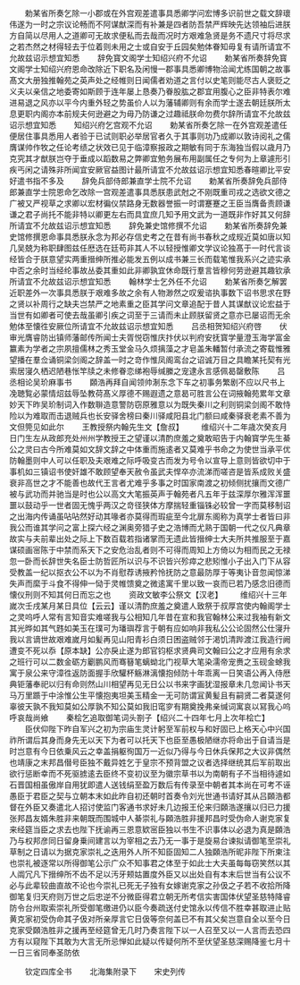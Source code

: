 <!-- { "loadSidebar": true } -->
　　勅某省所奏乞除一小郡或在外宫观差遣事具悉卿学问宏博多识前世之载文辞瓌伟遂为一时之宗议论畅而不阿谋猷深而有补兼是四者防吾禁严辉映先达领袖后进朕方自简以尽用人之道卿可无故求便私而去哉而况时方艰难急贤是务不遗尺寸将尽求之若杰然之材得轻去于位着则未用之士或自安于丘园矣勉体眷知毋复有请所请宜不允故兹诏示想宜知悉
　　辞免寳文阁学士知绍兴府不允诏
　　勅某省所奏辞免寳文阁学士知绍兴府恩命改除近下职名及闲慢一郡事具悉卿博物洽闻尤练国朝之故事髙文大册独推翰苑之英声处之经帷则日闻儒者劝道之言付以史笔则能尽古人褒贬之义夫以亲信之地委寄如斯顾于连年屡上恳奏乃眷股肱之郡宜用腹心之臣非特表尔难进易退之风亦以平今内重外轻之势虽价人以为藩辅卿则有余而学士遂去朝廷朕所太息更职内阁亦本前规夫何逊避之为毋乃防谦之过趣祗朕命勿费尔辞所请宜不允故兹诏示想宜知悉
　　知绍兴府乞宫观不允诏
　　勅某省所奏乞除一在外宫观差遣任便居住事具悉用人者验于已试则职必举居官者久于其事则功乃成卿以敦诗阅礼之儒膺谋帅作牧之任论考绩之状效已见于临漳察报政之期敏有同于东海独当假以歳月乃克究其才猷朕岂夺于垂成以蹈数易之弊卿宜勉务展布用副属任之专何为上章遽形引疾丐闲之请殊非所闻宜安厥官益图计最所请宜不允故兹诏示想宜知悉春暄卿比平安好遣书指不多及
　　辞免兵部侍郎兼直学士院不允诏
　　勅某省所奏辞免兵部侍郎兼直学士院恩命乞改除一宫观差遣事具悉朕患武尅之不刚既重司戎之选欲文德之广被又严视草之求卿以宏材徧仪禁路身无数器誉振一时谓蹇蹇之王臣当膺备责顾谦谦之君子尚托不能非特以卿更左右而具宜庶几知予用文武为一道既非作好其又何辞所请宜不允故兹诏示想宜知悉
　　辞免兼史馆修撰不允诏
　　勅某省所奏辞免兼史馆修撰恩命事具悉朕永念为邦必存信史考之在昔有尚书春秋之成规近莫如唐以知几吴兢为称职肆图兹任厯选在廷苟非其人不以轻授惟卿文学议论独髙于一时代言谈经皆合于朕意望实两重搢绅所推必能发五例以成书兼三长而载笔惟我系兴之迹实承中否之余时当经纶事故丛委其重如此非卿孰宜休命既行羣言皆穆何劳逊避其趣钦承所请宜不允故兹诏示想宜知悉
　　翰林学士乞外任不允诏
　　勅某省所奏乞解罢近职差外一次事具悉朕于艰难多故之余有人物渺然之叹爰谘执事数下诏书思求在野之贤以补周行之缺夫岂禁严之地素重之臣其学问文章追配于昔人其谋猷议论宏益于当世有如卿者可使去哉虽卿引疾之词至于三请而未止顾朕留贤之意亦已屡诏而无余勉体至懐徃安厥位所请宜不允故兹诏示想宜知悉
　　吕丞相贺知绍兴府啓
　　伏审光膺睿防出镇师藩邮传所闻士夫胥悦窃惟庆抃伏以判府安抚寳学量澄玉海学富金籝素为学者之宗夙擅儒林之秀玉堂金马久烦摛藻之才皂盖朱轓暂付承流之寄载惟雅望播在羣佥诵铜梁剑阁之辞盖一时之竒作惟凤阁鸾台之诏诚万目之具瞻某托契有光索居寖久栖迟陋巷怅竿牍之未修眷恋绨袍辱缄縢之宠逮永言感佩曷罄敷陈
　　吕丞相论吴玠麻事书
　　頥浩再拜自闻领帅淛东念下车之初事务繁剧不应以尺书上凂聴覧必蒙情炤兹辱坠教荷髙义厚德不赐遐遗之意曷可胜言公在词掖翰苑累年文章妙天下昨吴玠制词入作数聨造意警防窃原雅意以为既失秦川之利则铜梁剑阁不敢恃险以为难取而击退贼兵也长安驿舍榜曰秦川驿咸阳县北门额曰咸秦驿衰老素不善为文但筦见如此尔
　　王教授祭内翰先生文【詹叔】
　　维绍兴十二年歳次癸亥月日门生左从政郎充处州州学教授王之望谨以清酌庶羞之奠敢昭告于内翰寳学先生綦公之灵曰古今所难莫如文辞文辞之中体重而施逺者又莫难乎书命之为使世当承平优防翰墨则中人可以任职及夫艰难之际呼吸变古而发为号令以宣导上意则皆欲切中于事机如三镇诏书使奸雄不敢顾望奉天赦令虽武夫悍卒亦流涕而嗟咨是皆系成败关盛衰非高世之才不能善也故代王言者尤难乎多事之时国家南渡之初倾侧扰攘而文德广被与武功而并驰当是时也公以高文大笔振英声于翰苑者凡五年于兹深厚尔雅浑浑噩噩以鼓动乎一世者固无愧乎两汉之竒径狭体方摩揣轻重锱铢必较曾一字而莫移制诏之出海内传诵虽呫呫然好动其喙者亦莫得而瑕疵至今北扉东阁称为真学士者皆曰非我公而谁其学问之富上探六经之渊奥旁猎子史之浩博而尤熟于国朝一代之仪凡典章故实与夫前辈出处之际上下数百载若指诸掌而无遗此皆搢绅士大夫所共推服至于嘉谋硕画宻陈于中禁而系天下之安危治乱者则不可得而周知上方倚以为相而民之无禄忽一卧而长辞世失名臣士防哲匠所以识与不识皆兴殄瘁之悲矧惟小子出入门下从容受教盖一纪以抠衣公不以为不肖慰荐诱掖矜怜抚防之意最防厚于等夷讣音忽闻惊涕失声而縻于斗食不得伸一恸于灵帷馈奠之微逺寓千里以致一哀而已若乃感念旧德而懐仪刑则不知其何日而忘之也
　　资政文敏李公祭文【汉老】
　　维绍兴十三年嵗次壬戌某月某日具位【云云】谨以清酌庶羞之奠遣人致祭于叔厚宫使内翰阁学士之灵呜呼人常有言知音实难嗟我与公相知几年昔在宣和我官翰林公来过我袖有新文其光晔如其气韪如美玉在璞可为璠璵荐言于朝有应如响非我私公公论固然公仕寖升我以言谪世故艰难嵗月如髪再见山阳青衫白须日困盗贼邻于渇饥清跸渡江我造行阙遭变不死以忝【原本缺】公亦戾止遂为郎官钧枢求贤典司文翰曰公之才应用有余求之班行可以二数金砺方劚鹏风而骞簮笔螭蚴北门视草大笔染濡帝宠赉之玉砚金蜍我寓于泉公来守漳徃返防面握手欣驩杯觞淋漓懐抱倾防十年乖离一日笑语公再入侍厯典钜藩奉祀以归有命则然山川相望再见无日公以书来字画犹湿报章未几忽闻讣书天马万里踬于中涂惟公生平懐抱夷坦美玉精金一无可防谓冝黄髪且有嗣贤二者莫遂何辜彼天孰不我知莫如公厚孰不知公莫如我旧窀穸有期奠挽弗亲缄词寓哀以冩我心呜呼哀哉尚飨
　　秦桧乞追取御笔词头劄子【绍兴二十四年七月上次年桧亡】
　　臣伏仰陛下昨自军兴之初为宗庙生灵计躬至军前权与和好固已上格天心中兴国祚所谓后其身而身先无以天下为者可以托天下也臣至愚极陋继亦将命出于自请当是时岂意有今日依乗风云之幸盖捐躯徇国万一近似乃得与今日休兵保邦之大议非偶然也靖康之末邦昌僣号臣独不戴异姓乞于皇宗不预背盟之议者选择继统其后军前取出欲行惩断幸而不死驱掳逺去臣终不变初议至为徽宗草书以为南朝有子不当相待遽如石晋国相虽傲岸自用犹即遣人送钱绢至盈万数后有传录至中朝者其本尚在可考不诬愚臣于君臣之契与立朝本末如此昨自初还朝时首奏令刘光世通书请好其从吕頥浩都督在外臣又奏遣北人招讨使监门客通书求好未几边报王伦来归頥浩遂攘以归已力援张邦昌友婿朱胜非来朝既而围城中人綦崇礼与頥浩胜非援邦昌时受伪命人谢克家复来经筵当臣之求去也陛下抚谕再三恩意欵宻臣独以书生不识事体以必退为真是頥浩乃与权邦彦同日留身乗间建言以为宰相之去乃无一事于是旋易台谏拟请御笔至崇礼草制之日请以为据克家崇礼之迭用外人所不知臣固知二人独頥浩所昵非陛下所柬注也崇礼被逐常以所得御笔公示广众不知事君之体至于如此士大夫虽每每窃笑然以其人阘冗凡下搢绅所不齿不足以汚牙颊姑置度外臣又以出处自有本末后世当有公议不必与此辈较曲直故不论也今崇礼已死无子独有女嫁谢克家之孙伋之子若不收拾所降御笔复归天府则万世之后忠逆不分微臣得君立朝无所考信实害国体伏望圣慈特降睿防令台州取索崇礼所受御笔缴进仍以臣今奏疏送付史馆永以传信不胜幸甚取进止贴黄克家初受伪命其子伋对所亲厚言它日伋等奈何盖已不有其父矣岂意自全以至今日克家受頥浩胜非之援再至经筵曾无几时乃奏言陛下以一人召至又以一人言而去恐四方有以窥陛下其敢为大言无所忌惮如此疑以传疑何所不至伏望圣慈深赐降鉴七月十一日三省同奉圣防依







　　钦定四库全书
　　北海集附录下
　　宋史列传
